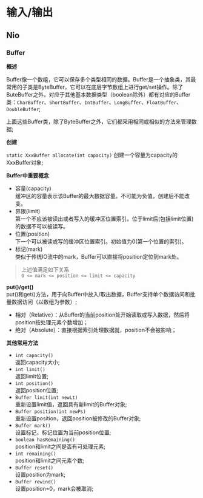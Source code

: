 # 输入/输出
## Nio
### Buffer
**概述**

Buffer像一个数组，它可以保存多个类型相同的数据。Buffer是一个抽象类，其最常用的子类是ByteBuffer，它可以在底层字节数组上进行get/set操作。除了ButeBuffer之外，对应于其他基本数据类型（boolean除外）都有对应的Buffer类：```CharBuffer```、```ShortBuffer```、```IntBuffer```、```LongBuffer```、```FloatBuffer```、```DoubleBuffer```;

上面这些Buffer类，除了ByteBuffer之外，它们都采用相同或相似的方法来管理数据;

**创建**

```static XxxBuffer allocate(int capacity)```
	创建一个容量为capacity的XxxBuffer对象;
	
**Buffer中重要概念**
- 容量(capacity)
	<br/>缓冲区的容量表示该Buffer的最大数据容量。不可能为负值，创建后不能改变。
- 界限(limit)
	<br/>第一个不应该被读出或者写入的缓冲区位置索引。位于limit后(包括limit位置)的数据不可以被读写。
- 位置(position)
	<br/>下一个可以被读或写的缓冲区位置索引。初始值为0(第一个位置的索引)。
- 标记(mark)
	<br/>类似于传统IO流中的mark，Buffer可以直接将position定位到mark处。
	
> 上述值满足如下关系<br/>
```0 <= mark <= position <= limit <= capacity```
	
**put()/get()**<br/>
	put()和get()方法，用于向Buffer中放入/取出数据，Buffer支持单个数据访问和批量数据访问（以数组为参数）;
- 相对（Relative）：从Buffer的当前position处开始读取或写入数据，然后将position按处理元素个数增加；
- 绝对（Absolute）：直接根据索引处理数据就，position不会被影响；

**其他常用方法**
- ```int capacity()```
	<br/>返回capacity大小;
- ```int limit()```
	<br/>返回limit位置;
- ```int position()```
	<br/>返回position位置;
- ```Buffer limit(int newLt)```
	<br/>重新设置limit值，返回具有新limit的Buffer对象;
- ```Buffer position(int newPs)```
	<br/>重新设置position，返回position被修改的Buffer对象;
- ```Buffer mark()```
	<br/>设置标记，标记位置为当前position位置;
- ```boolean hasRemaining()```
	<br/>position和limit之间是否有可处理元素;
- ```int remaining()```
	<br/>position和limit之间元素个数;
- ```Buffer reset()```
	<br/>设置position为mark;
- ```Buffer rewind()```
	<br/>设置position=0，mark会被取消;
	

